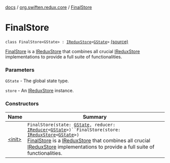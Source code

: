 [docs](../../index.md) / [org.swiften.redux.core](../index.md) / [FinalStore](./index.md)

# FinalStore

`class FinalStore<GState> : `[`IReduxStore`](../-i-redux-store.md)`<`[`GState`](index.md#GState)`>` [(source)](https://github.com/protoman92/KotlinRedux/tree/master/common/common-core/src/main/kotlin/org/swiften/redux/core/FinalStore.kt#L15)

[FinalStore](./index.md) is a [IReduxStore](../-i-redux-store.md) that combines all crucial [IReduxStore](../-i-redux-store.md) implementations to
provide a full suite of functionalities.

### Parameters

`GState` - The global state type.

`store` - An [IReduxStore](../-i-redux-store.md) instance.

### Constructors

| Name | Summary |
|---|---|
| [&lt;init&gt;](-init-.md) | `FinalStore(state: `[`GState`](index.md#GState)`, reducer: `[`IReducer`](../-i-reducer.md)`<`[`GState`](index.md#GState)`>)``FinalStore(store: `[`IReduxStore`](../-i-redux-store.md)`<`[`GState`](index.md#GState)`>)`<br>[FinalStore](./index.md) is a [IReduxStore](../-i-redux-store.md) that combines all crucial [IReduxStore](../-i-redux-store.md) implementations to provide a full suite of functionalities. |
